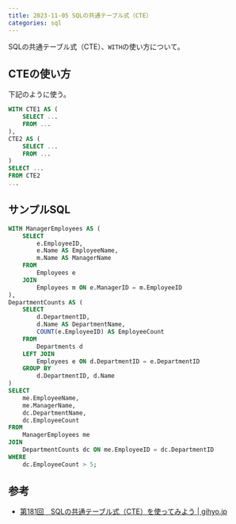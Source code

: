 ```yaml
---
title: 2023-11-05 SQLの共通テーブル式（CTE）
categories: sql
---
```


SQLの共通テーブル式（CTE）、`WITH`の使い方について。

## CTEの使い方

下記のように使う。

```sql
WITH CTE1 AS (
    SELECT ...
    FROM ...
),
CTE2 AS (
    SELECT ...
    FROM ...
)
SELECT ...
FROM CTE2
...
```

## サンプルSQL

```sql
WITH ManagerEmployees AS (
    SELECT
        e.EmployeeID,
        e.Name AS EmployeeName,
        m.Name AS ManagerName
    FROM
        Employees e
    JOIN
        Employees m ON e.ManagerID = m.EmployeeID
),
DepartmentCounts AS (
    SELECT
        d.DepartmentID,
        d.Name AS DepartmentName,
        COUNT(e.EmployeeID) AS EmployeeCount
    FROM
        Departments d
    LEFT JOIN
        Employees e ON d.DepartmentID = e.DepartmentID
    GROUP BY
        d.DepartmentID, d.Name
)
SELECT
    me.EmployeeName,
    me.ManagerName,
    dc.DepartmentName,
    dc.EmployeeCount
FROM
    ManagerEmployees me
JOIN
    DepartmentCounts dc ON me.EmployeeID = dc.DepartmentID
WHERE
    dc.EmployeeCount > 5;
```

## 参考

- [第181回　SQLの共通テーブル式（CTE）を使ってみよう \| gihyo.jp](https://gihyo.jp/article/2022/10/mysql-rcn0181)

